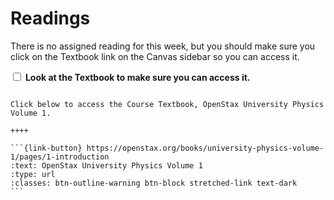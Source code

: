 # Readings

There is no assigned reading for this week, but you should make sure you click on the Textbook link on the Canvas sidebar so you can access it.

<label><input type="checkbox" id="week01_reading1" class="box"> **Look at the Textbook to make sure you can access it.** </input></label> 

<!--

<label><input type="checkbox" id="week02_reading2" class="box"> **Readings 2.2: ** </input></label> 

<label><input type="checkbox" id="week02_reading3" class="box"> **Readings 2.3: ** </input></label> 

<label><input type="checkbox" id="week02_reading4" class="box"> **Readings 2.4: ** </input></label> 

<label><input type="checkbox" id="week02_reading5" class="box"> **Readings 2.5: ** </input></label> 

-->

````{panels}

Click below to access the Course Textbook, OpenStax University Physics Volume 1.

++++ 

```{link-button} https://openstax.org/books/university-physics-volume-1/pages/1-introduction
:text: OpenStax University Physics Volume 1
:type: url
:classes: btn-outline-warning btn-block stretched-link text-dark
```
````